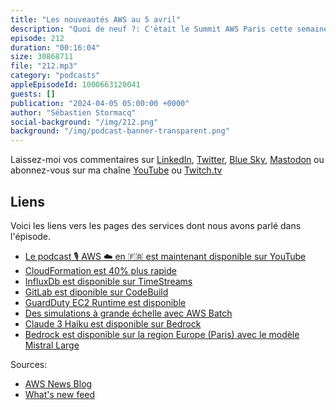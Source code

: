```yaml
---
title: "Les nouveautés AWS au 5 avril"
description: "Quoi de neuf ?: C'était le Summit AWS Paris cette semaine, plus de 9000 personnes ce sont croisées au Palais des congrès de Paris. AWS a annoncé la disponibilité de Bedrock sur la région eu-west-3 et du modèle Mistral Large. Dans cet épisode, je parlerai aussi de CloudFormation qui est 40% plus rapide pour déployer vos infrastructures - je vous explique comment. Il y a de l'info aussi sur AWS Batch, CodeBuild et sur InfluxDB."
episode: 212
duration: "00:16:04"
size: 30868711
file: "212.mp3"
category: "podcasts"
appleEpisodeId: 1000663120041
guests: []
publication: "2024-04-05 05:00:00 +0000"
author: "Sébastien Stormacq"
social-background: "/img/212.png"
background: "/img/podcast-banner-transparent.png"
---
```


Laissez-moi vos commentaires sur [LinkedIn](https://www.linkedin.com/in/sebastienstormacq/), [Twitter](https://twitter.com/sebsto), [Blue Sky](https://bsky.app/profile/sebsto.bsky.social), [Mastodon](https://awscommunity.social/@sebsto) ou abonnez-vous sur ma chaîne [YouTube](https://www.youtube.com/sebsto) ou [Twitch.tv](https://www.twitch.tv/sebAWS)

## Liens

Voici les liens vers les pages des services dont nous avons parlé dans l'épisode.

- [Le podcast 🎙 AWS ☁️ en 🇫🇷 est maintenant disponible sur YouTube](https://www.youtube.com/watch?v=FoiENh1_kjU&list=PLZ_TUMnTqfu9lG7nh_3VHJ1iM2q9grWvd&pp=gAQBiAQB)
- [CloudFormation est 40% plus rapide](https://aws.amazon.com/blogs/devops/how-we-sped-up-aws-cloudformation-deployments-with-optimistic-stabilization/)
- [InfluxDb est disponible sur TimeStreams](https://aws.amazon.com/blogs/aws/run-and-manage-open-source-influxdb-databases-with-amazon-timestream/)
- [GitLab est diponible sur CodeBuild](https://docs.aws.amazon.com/codebuild/latest/userguide/create-project-console.html#create-project-console-source)
- [GuardDuty EC2 Runtime est disponible](https://aws.amazon.com/blogs/aws/amazon-guardduty-ec2-runtime-monitoring-is-now-generally-available/)
- [Des simulations à grande échelle avec AWS Batch](https://aws.amazon.com/blogs/aws/run-large-scale-simulations-with-aws-batch-multi-container-jobs/)
- [Claude 3 Haiku est disponible sur Bedrock](https://aws.amazon.com/blogs/aws/anthropics-claude-3-haiku-model-is-now-available-in-amazon-bedrock/)
- [Bedrock est disponible sur la region Europe (Paris) avec le modèle Mistral Large](https://aws.amazon.com/blogs/aws/tackle-complex-reasoning-tasks-with-mistral-large-now-available-on-amazon-bedrock/)

Sources: 

- [AWS News Blog](https://aws.amazon.com/blogs/aws/)
- [What's new feed](https://aws.amazon.com/about-aws/whats-new/2023/)
